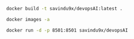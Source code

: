 


```bash
docker build -t savindu9x/devopsAI:latest . 
```

```bash
docker images -a
```
```bash
docker run -d -p 8501:8501 savindu9x/devopsAI 
```
